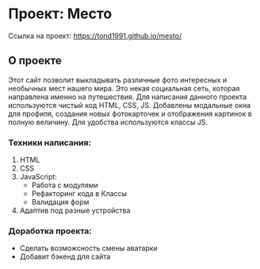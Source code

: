 # Проект: Место
Ссылка на проект: https://tond1991.github.io/mesto/
## О проекте
Этот сайт позволит выкладывать различные фото интересных и необычных мест нашего мира. Это некая социальная сеть, которая направлена именно на путешествия. Для написания данного проекта используются чистый код HTML, CSS, JS. Добавлены модальные окна для профиля, создания новых фотокарточек и отображения картинок в полную величину. Для удобства используются классы JS. 

### Техники написания:
1. HTML
2. CSS
3. JavaScript:
    * Работа с модулями
    * Рефакторинг кода в Классы
    * Валидация форм
4. Адаптив под разные устройства

### Доработка проекта:
* Сделать возможсность смены аватарки
* Добавит бэкенд для сайта



